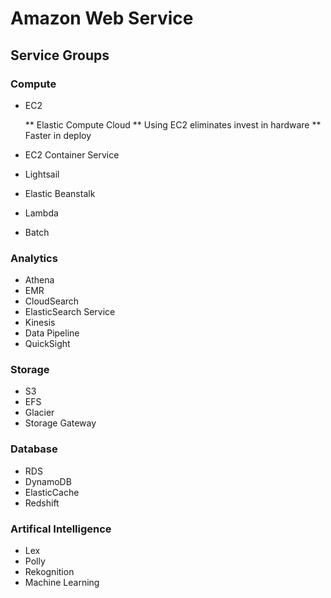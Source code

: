 # Amazon Web Service
## Service Groups
### Compute
* EC2

  ** Elastic Compute Cloud
  ** Using EC2 eliminates invest in hardware
  ** Faster in deploy

  


* EC2 Container Service
* Lightsail
* Elastic Beanstalk
* Lambda
* Batch

### Analytics
* Athena
* EMR
* CloudSearch
* ElasticSearch Service
* Kinesis
* Data Pipeline
* QuickSight


### Storage
* S3
* EFS
* Glacier
* Storage Gateway


### Database
* RDS
* DynamoDB
* ElasticCache
* Redshift

### Artifical Intelligence
* Lex
* Polly
* Rekognition
* Machine Learning
